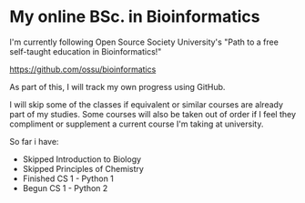 # My online BSc. in Bioinformatics
I'm currently following Open Source Society University's "Path to a free self-taught education in Bioinformatics!"

https://github.com/ossu/bioinformatics

As part of this, I will track my own progress using GitHub. 

I will skip some of the classes if equivalent or similar courses are already part of my studies. 
Some courses will also be taken out of order if I feel they compliment or supplement a current course I'm taking at university. 

So far i have: 
* Skipped Introduction to Biology
* Skipped Principles of Chemistry
* Finished CS 1 - Python 1
* Begun CS 1 - Python 2
